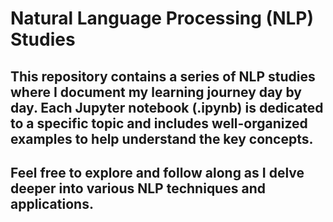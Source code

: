 # Natural Language Processing (NLP) Studies

## This repository contains a series of NLP studies where I document my learning journey day by day. Each Jupyter notebook (.ipynb) is dedicated to a specific topic and includes well-organized examples to help understand the key concepts.

## Feel free to explore and follow along as I delve deeper into various NLP techniques and applications.